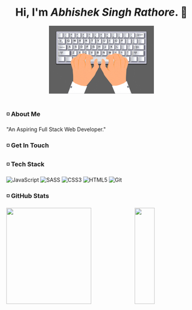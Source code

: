 <div align="center"> <h1>Hi, I'm <i>Abhishek Singh Rathore</i>. 👋 </h1></div>

<div align="center"> <img  src="./assets/giphy.gif" width="55%"> </div>
<br>

### :white_medium_small_square: About Me

"An Aspiring Full Stack Web Developer."

### :white_medium_small_square: Get In Touch

<!-- <nav>
    <a href="https://www.linkedin.com" target="blank">
    <img align="left" src="https://image.flaticon.com/icons/svg/174/174857.svg" width="25px" />
       <a href="https://twitter.com">
    <img align="left" src="http://i.imgur.com/tXSoThF.png" width="32px"  />
          <a href="https://codewars.com">
    <img align="left" src="https://image.flaticon.com/icons/svg/733/733579.svg" width="32px"  />
</nav>
<br> -->

### :white_medium_small_square: Tech Stack

<p> 
<img alt="JavaScript" src="https://img.shields.io/badge/javascript-%23323330.svg?style=for-the-badge&logo=javascript&logoColor=%23F7DF1E"/>
<img alt="SASS" src="https://img.shields.io/badge/SCSS-hotpink.svg?style=for-the-badge&logo=SASS&logoColor=white"/>
   <img alt="CSS3" src="https://img.shields.io/badge/css3-%231572B6.svg?style=for-the-badge&logo=css3&logoColor=white"/>
 <img alt="HTML5" src="https://img.shields.io/badge/html5-%23E34F26.svg?style=for-the-badge&logo=html5&logoColor=white"/>
<img alt="Git" src="https://img.shields.io/badge/git-%23F05033.svg?style=for-the-badge&logo=git&logoColor=white"/>
</p>
         
### :white_medium_small_square: GitHub Stats
<p>
  <img src="https://github-readme-stats.vercel.app/api?username=abhishek-s-rathore&show_icons=true&theme=radical" height="255px" width="66.75%"/> 
  <img src="https://github-readme-stats.vercel.app/api/top-langs/?username=abhishek-s-rathore&theme=tokyonight" height="255px" width="32.25%"/>
</p>

<!--
- 🔭 I’m currently working on Advanced JavaScript
- 🌱 I’m currently learning ...
- 👯 I’m looking to collaborate on ...
- 🤔 I’m looking for help with ...
- 💬 Ask me about ...
- 📫 How to reach me: ...
- 😄 Pronouns: ...
- ⚡ Fun fact: ...
-->
